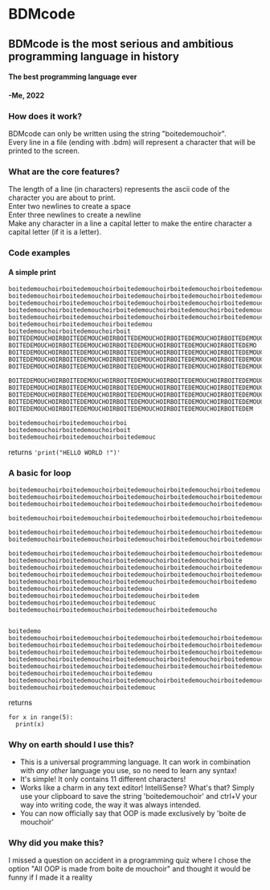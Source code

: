 # BDMcode

## BDMcode is the most serious and ambitious programming language in history 
#### The best programming language ever 
#### -Me, 2022


### How does it work?  
BDMcode can only be written using the string "boitedemouchoir".  
Every line in a file (ending with .bdm) will represent a character that will be printed to the screen.  

### What are the core features?  
The length of a line (in characters) represents the ascii code of the character you are about to print.  
Enter two newlines to create a space  
Enter three newlines to create a newline  
Make any character in a line a capital letter to make the entire character a capital letter (if it is a letter).  

### Code examples
#### A simple print
```
boitedemouchoirboitedemouchoirboitedemouchoirboitedemouchoirboitedemouchoirboite
boitedemouchoirboitedemouchoirboitedemouchoirboitedemouchoirboitedemouchoirboitede
boitedemouchoirboitedemouchoirboitedemouchoirboitedemouchoirboitedemoucho
boitedemouchoirboitedemouchoirboitedemouchoirboitedemouchoirboitedemouchoirboi
boitedemouchoirboitedemouchoirboitedemouchoirboitedemouchoirboitedemouchoirboitedemo
boitedemouchoirboitedemouchoirboitedemou
boitedemouchoirboitedemouchoirboit
BOITEDEMOUCHOIRBOITEDEMOUCHOIRBOITEDEMOUCHOIRBOITEDEMOUCHOIRBOITEDEMOUCH
BOITEDEMOUCHOIRBOITEDEMOUCHOIRBOITEDEMOUCHOIRBOITEDEMOUCHOIRBOITEDEMO
BOITEDEMOUCHOIRBOITEDEMOUCHOIRBOITEDEMOUCHOIRBOITEDEMOUCHOIRBOITEDEMOUCHOIRB
BOITEDEMOUCHOIRBOITEDEMOUCHOIRBOITEDEMOUCHOIRBOITEDEMOUCHOIRBOITEDEMOUCHOIRB
BOITEDEMOUCHOIRBOITEDEMOUCHOIRBOITEDEMOUCHOIRBOITEDEMOUCHOIRBOITEDEMOUCHOIRBOIT

BOITEDEMOUCHOIRBOITEDEMOUCHOIRBOITEDEMOUCHOIRBOITEDEMOUCHOIRBOITEDEMOUCHOIRBOITEDEMOUCH
BOITEDEMOUCHOIRBOITEDEMOUCHOIRBOITEDEMOUCHOIRBOITEDEMOUCHOIRBOITEDEMOUCHOIRBOIT
BOITEDEMOUCHOIRBOITEDEMOUCHOIRBOITEDEMOUCHOIRBOITEDEMOUCHOIRBOITEDEMOUCHOIRBOITEDE
BOITEDEMOUCHOIRBOITEDEMOUCHOIRBOITEDEMOUCHOIRBOITEDEMOUCHOIRBOITEDEMOUCHOIRB
BOITEDEMOUCHOIRBOITEDEMOUCHOIRBOITEDEMOUCHOIRBOITEDEMOUCHOIRBOITEDEM

boitedemouchoirboitedemouchoirboi
boitedemouchoirboitedemouchoirboit
boitedemouchoirboitedemouchoirboitedemouc
```
returns ```'print("HELLO WORLD !")' ```

### A basic for loop
```
boitedemouchoirboitedemouchoirboitedemouchoirboitedemouchoirboitedemou
boitedemouchoirboitedemouchoirboitedemouchoirboitedemouchoirboitedemouchoirboit
boitedemouchoirboitedemouchoirboitedemouchoirboitedemouchoirboitedemouchoirboitede

boitedemouchoirboitedemouchoirboitedemouchoirboitedemouchoirboitedemouchoirboitedemoucho

boitedemouchoirboitedemouchoirboitedemouchoirboitedemouchoirboitedemoucho
boitedemouchoirboitedemouchoirboitedemouchoirboitedemouchoirboitedemouchoirboi

boitedemouchoirboitedemouchoirboitedemouchoirboitedemouchoirboitedemouchoirboitede
boitedemouchoirboitedemouchoirboitedemouchoirboitedemouchoirboite
boitedemouchoirboitedemouchoirboitedemouchoirboitedemouchoirboitedemouchoirboi
boitedemouchoirboitedemouchoirboitedemouchoirboitedemouchoirboitedemouc
boitedemouchoirboitedemouchoirboitedemouchoirboitedemouchoirboitedemo
boitedemouchoirboitedemouchoirboitedemou
boitedemouchoirboitedemouchoirboitedemouchoirboitedem
boitedemouchoirboitedemouchoirboitedemouc
boitedemouchoirboitedemouchoirboitedemouchoirboitedemoucho


boitedemo
boitedemouchoirboitedemouchoirboitedemouchoirboitedemouchoirboitedemouchoirboite
boitedemouchoirboitedemouchoirboitedemouchoirboitedemouchoirboitedemouchoirboitede
boitedemouchoirboitedemouchoirboitedemouchoirboitedemouchoirboitedemoucho
boitedemouchoirboitedemouchoirboitedemouchoirboitedemouchoirboitedemouchoirboi
boitedemouchoirboitedemouchoirboitedemouchoirboitedemouchoirboitedemouchoirboitedemo
boitedemouchoirboitedemouchoirboitedemou
boitedemouchoirboitedemouchoirboitedemouchoirboitedemouchoirboitedemouchoirboitedemoucho
boitedemouchoirboitedemouchoirboitedemouc
```
returns 
```
for x in range(5):
  print(x)
```
### Why on earth should I use this?  
  - This is a universal programming language. It can work in combination with *any other* language you use, so no need to learn any syntax!  
  - It's simple! It only contains 11 different characters!  
  - Works like a charm in any text editor! IntelliSense? What's that? Simply use your clipboard to save the string 'boitedemouchoir' and ctrl+V your way into writing code, the       way it was always intended.
  - You can now officially say that OOP is made exclusively by 'boite de mouchoir'

### Why did you make this?
I missed a question on accident in a programming quiz where I chose the option "All OOP is made from boite de mouchoir"
and thought it would be funny if I made it a reality




